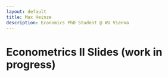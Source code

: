 ```yaml
---
layout: default
title: Max Heinze
description: Economics PhD Student @ WU Vienna
---
```


# Econometrics II Slides (work in progress)


